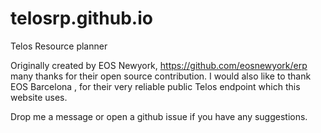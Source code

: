 # telosrp.github.io
Telos Resource planner

Originally created by EOS Newyork, https://github.com/eosnewyork/erp many thanks for their open source contribution.
I would also like to thank EOS Barcelona , for their very reliable public Telos endpoint which this website uses.

Drop me a message or open a github issue if you have any suggestions.
